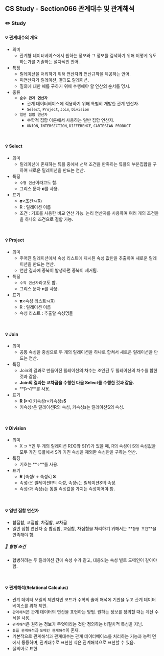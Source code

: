 ## CS Study - Section066 관계대수 및 관계해석
### ✏️ Study
#### 💡 관계대수의 개요
- 의미
  - 관계형 데이터베이스에서 원하는 정보와 그 정보를 검색하기 위해 어떻게 유도하는가를 기술하는 절차적인 언어.
- 특징
  - 릴레이션을 처리하기 위해 연산자와 연산규칙을 제공하는 언어.
  - 피연산자가 릴레이션, 결과도 릴레이션.
  - 질의에 대한 해를 구하기 위해 수행해야 할 연산의 순서를 명시.
- 종류
  - **`순수 관계 연산자`**
    - 관계 데이터베이스에 적용하기 위해 특별히 개발한 관계 연산자.
    - `Select`, `Project`, `Join`, `Division`
  - `일반 집합 연산자`
    - 수학적 집합 이론에서 사용하는 일반 집합 연산자.
    - `UNION`, `INTERSECTION`, `DIFFERENCE`, `CARTESIAN PRODUCT`
<br>

#### 💡 Select
- 의미
  - 릴레이션에 존재하는 튜플 중에서 선택 조건을 만족하는 튜플의 부분집합을 구하여 새로운 릴레이션을 만드는 연산.
- 특징
  - `수평 연산`이라고도 함.
  - 그리스 문자 **σ**를 사용.
- 표기
  - **σ**<조건>(R)
  - R : 릴레이션 이름
  - 조건 : 기호를 사용한 비교 연산 가능. 논리 연산자를 사용하여 여러 개의 조건들을 하나의 조건으로 결합 가능.
<br>

#### 💡 Project
- 의미
  - 주어진 릴레이션에서 속성 리스트에 제시된 속성 값만을 추출하여 새로운 릴레이션을 만드는 연산.
  - 연산 결과에 중복이 발생하면 중복이 제거됨.
- 특징
  - `수직 연산자`라고도 함.
  - 그리스 문자 **π**를 사용.
- 표기
  - **π**<속성 리스트>(R)
  - R : 릴레이션 이름
  - 속성 리스트 : 추출할 속성명들
<br>

#### 💡 Join
- 의미
  - 공통 속성을 중심으로 두 개의 릴레이션을 하나로 합쳐서 새로운 릴레이션을 만드는 연산.
- 특징
  - Join의 결과로 만들어진 릴레이션의 차수는 조인된 두 릴레이션의 차수를 합한 것과 같음.
  - **Join의 결과는 교차곱을 수행한 다음 Select를 수행한 것과 같음.**
  - **▷◁**를 사용.
- 표기
  - **R** **▷◁** 키속성r=키속성s**S**
  - 키속성r은 릴레이션R의 속성, 키속성s는 릴레이션S의 속성.
<br>

#### 💡 Division
- 의미
  - X ⊃ Y인 두 개의 릴레이션 R(X)와 S(Y)가 있을 때, R의 속성이 S의 속성값을 모두 가진 튜플에서 S가 가진 속성을 제외한 속성만을 구하는 연산.
- 특징
  - 기호는 **÷**를 사용.
- 표기
  - **R** [속성r **÷** 속성s] **S**
  - 속성r은 릴레이션R의 속성, 속성s는 릴레이션S의 속성.
  - 속성r과 속성s는 동일 속성값을 가지는 속성이어야 함.
<br>

#### 💡 일반 집합 연산자
- 합집합, 교집합, 차집합, 교차곱
- 일반 집합 연산자 중 합집합, 교집합, 차집합을 처리하기 위해서는 **`합병 조건`**을 만족해야 함.
##### 🔖 합병 조건
- 합병하려는 두 릴레이션 간에 속성 수가 같고, 대응되는 속성 별로 도메인이 같아야 함.
<br>

#### 💡 관계해석(Relational Calculus)
- 관계 데이터 모델의 제안자인 코드가 수학의 술어 해석에 기반을 두고 관계 데이터베이스를 위해 제안.
- `관계해석`은 관계 데이터의 연산을 표현하는 방법. 원하는 정보를 정의할 때는 계산 수식을 사용.
- `관계해석`은 원하는 정보가 무엇이라는 것만 정의하는 비절차적 특성을 지님.
- `튜플 관계해석`과 `도메인 관계해석`이 존재.
- 기본적으로 관계해석과 관계대수는 관계 데이터베이스를 처리하는 기능과 능력 면에서 동등하며, 관계대수로 표현한 식은 관계해석으로 표현할 수 있음.
- 질의어로 표현.
<br>
